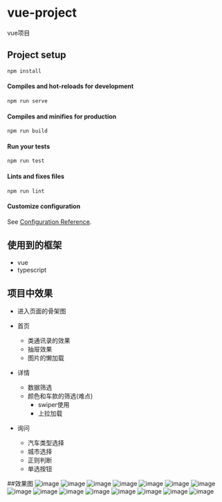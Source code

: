 ﻿# vue-project

vue项目

## Project setup
```
npm install
```

#### Compiles and hot-reloads for development
```
npm run serve
```

#### Compiles and minifies for production
```
npm run build
```

#### Run your tests
```
npm run test
```

#### Lints and fixes files
```
npm run lint
```

#### Customize configuration
See [Configuration Reference](https://cli.vuejs.org/config/).



## 使用到的框架

- vue
- typescript

## 项目中效果
- 进入页面的骨架图

- 首页
    - 类通讯录的效果
    - 抽屉效果
    - 图片的懒加载
- 详情
    - 数据筛选
    - 颜色和车款的筛选(难点)
        - swiper使用
        - 上拉加载
- 询问
    - 汽车类型选择
    - 城市选择
    - 正则判断
    - 单选按钮

##效果图
![image](/carQuote/public/img/gu.png) ![image](/carQuote/public/img/home.png) ![image](/carQuote/public/img/home2.png) ![image](/carQuote/public/img/detail.png) ![image](/carQuote/public/img/img.png) ![image](/carQuote/public/img/chooseColor.png) ![image](/carQuote/public/img/chooseCar.png) ![image](/carQuote/public/img/choose1.png) ![image](/carQuote/public/img/swiper.png) ![image](/carQuote/public/img/question.png) ![image](/carQuote/public/img/type.png) ![image](/carQuote/public/img/city.png)
![image](/carQuote/public/img/dialog1.png) ![image](/carQuote/public/img/success.png) ![image](/carQuote/public/img/soft.png)
